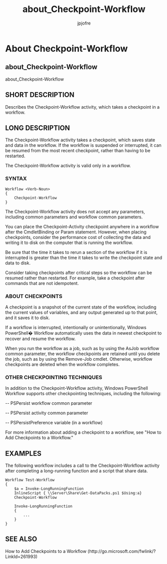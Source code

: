 ﻿---
title: about_Checkpoint-Workflow
description: 
keywords: powershell, cmdlet
author: jpjofre
manager: carolz
ms.date: 2016-10-11
ms.topic: reference
ms.prod: powershell
ms.technology: powershell
title: about_Checkpoint-Workflow
ms.custom: na
ms.reviewer: na
ms.suite: na
ms.tgt_pltfrm: na
ms.topic: article
---
# About Checkpoint-Workflow
## about_Checkpoint-Workflow
about_Checkpoint-Workflow


## SHORT DESCRIPTION
Describes the Checkpoint-Workflow activity, which takes a checkpoint in a workflow.


## LONG DESCRIPTION
The Checkpoint-Workflow activity takes a checkpoint, which saves state and data in the workflow. If the workflow is suspended or interrupted, it can be resumed from the most recent checkpoint, rather than having to be restarted.

The Checkpoint-Workflow activity is valid only in a workflow.


### SYNTAX


```
Workflow <Verb-Noun>  
{  
    Checkpoint-Workflow  
}
```


The Checkpoint-Workflow activity does not accept any parameters, including common parameters and workflow common parameters.

You can place the Checkpoint-Activity checkpoint anywhere in a workflow after the CmdletBinding or Param statement.  However, when placing checkpoints, consider the performance cost of collecting the data and writing it to disk on the computer that is running the workflow.

Be sure that the time it takes to rerun a section of the workflow if it is interrupted is greater than the time it takes to write the checkpoint state and data to disk.

Consider taking checkpoints after critical steps so the workflow can be resumed rather than restarted. For example, take a checkpoint after commands that are not idempotent.


### ABOUT CHECKPOINTS
A checkpoint is a snapshot of the current state of the workflow, including the current values of variables, and any output generated up to that point, and it saves it to disk.

If a workflow is interrupted, intentionally or unintentionally,  Windows PowerShell� Workflow automatically uses the data in newest checkpoint to recover and resume the workflow.

When you run the workflow as a job, such as by using the AsJob workflow common parameter, the workflow checkpoints are retained until you delete the job, such as by using the Remove-Job cmdlet. Otherwise, workflow checkpoints are deleted when the workflow completes.


### OTHER CHECKPOINTING TECHNIQUES
In addition to the Checkpoint-Workflow activity,  Windows PowerShell Workflow supports other checkpointing techniques, including the following:

-- PSPersist workflow common parameter

-- PSPersist activity common parameter

-- PSPersistPreference variable (in a workflow)

For more information about adding a checkpoint to a workflow, see "How to Add Checkpoints to a Workflow."


## EXAMPLES
The following workflow includes a call to the Checkpoint-Workflow activity after completing a long-running function and a script that share data.


```
Workflow Test-Workflow  
{  
    $a = Invoke-LongRunningFunction  
    InlineScript { \\Server\Share\Get-DataPacks.ps1 $Using:a}      
    Checkpoint-Workflow  
  
    Invoke-LongRunningFunction  
    {  
        ...  
    }  
}
```



## SEE ALSO
How to Add Checkpoints to a Workflow (http:\/\/go.microsoft.com\/fwlink\/?LinkId\=261993)

